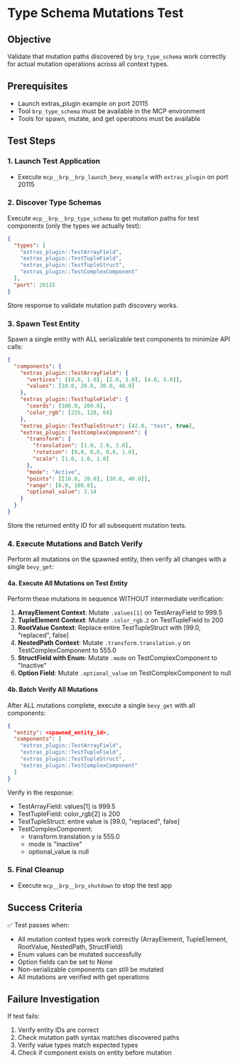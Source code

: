 # Type Schema Mutations Test

## Objective
Validate that mutation paths discovered by `brp_type_schema` work correctly for actual mutation operations across all context types.

## Prerequisites
- Launch extras_plugin example on port 20115
- Tool `brp_type_schema` must be available in the MCP environment
- Tools for spawn, mutate, and get operations must be available

## Test Steps

### 1. Launch Test Application
- Execute `mcp__brp__brp_launch_bevy_example` with `extras_plugin` on port 20115

### 2. Discover Type Schemas
Execute `mcp__brp__brp_type_schema` to get mutation paths for test components (only the types we actually test):
```json
{
  "types": [
    "extras_plugin::TestArrayField",
    "extras_plugin::TestTupleField",
    "extras_plugin::TestTupleStruct",
    "extras_plugin::TestComplexComponent"
  ],
  "port": 20115
}
```
Store response to validate mutation path discovery works.

### 3. Spawn Test Entity

Spawn a single entity with ALL serializable test components to minimize API calls:

```json
{
  "components": {
    "extras_plugin::TestArrayField": {
      "vertices": [[0.0, 1.0], [2.0, 3.0], [4.0, 5.0]],
      "values": [10.0, 20.0, 30.0, 40.0]
    },
    "extras_plugin::TestTupleField": {
      "coords": [100.0, 200.0],
      "color_rgb": [255, 128, 64]
    },
    "extras_plugin::TestTupleStruct": [42.0, "test", true],
    "extras_plugin::TestComplexComponent": {
      "transform": {
        "translation": [1.0, 2.0, 3.0],
        "rotation": [0.0, 0.0, 0.0, 1.0],
        "scale": [1.0, 1.0, 1.0]
      },
      "mode": "Active",
      "points": [[10.0, 20.0], [30.0, 40.0]],
      "range": [0.0, 100.0],
      "optional_value": 3.14
    }
  }
}
```

Store the returned entity ID for all subsequent mutation tests.

### 4. Execute Mutations and Batch Verify

Perform all mutations on the spawned entity, then verify all changes with a single `bevy_get`:

#### 4a. Execute All Mutations on Test Entity
Perform these mutations in sequence WITHOUT intermediate verification:

1. **ArrayElement Context**: Mutate `.values[1]` on TestArrayField to 999.5
2. **TupleElement Context**: Mutate `.color_rgb.2` on TestTupleField to 200  
3. **RootValue Context**: Replace entire TestTupleStruct with [99.0, "replaced", false]
4. **NestedPath Context**: Mutate `.transform.translation.y` on TestComplexComponent to 555.0
5. **StructField with Enum**: Mutate `.mode` on TestComplexComponent to "Inactive"
6. **Option Field**: Mutate `.optional_value` on TestComplexComponent to null

#### 4b. Batch Verify All Mutations
After ALL mutations complete, execute a single `bevy_get` with all components:
```json
{
  "entity": <spawned_entity_id>,
  "components": [
    "extras_plugin::TestArrayField",
    "extras_plugin::TestTupleField", 
    "extras_plugin::TestTupleStruct",
    "extras_plugin::TestComplexComponent"
  ]
}
```

Verify in the response:
- TestArrayField: values[1] is 999.5
- TestTupleField: color_rgb[2] is 200
- TestTupleStruct: entire value is [99.0, "replaced", false]
- TestComplexComponent:
  - transform.translation.y is 555.0
  - mode is "Inactive"
  - optional_value is null

### 5. Final Cleanup
- Execute `mcp__brp__brp_shutdown` to stop the test app

## Success Criteria

✅ Test passes when:
- All mutation context types work correctly (ArrayElement, TupleElement, RootValue, NestedPath, StructField)
- Enum values can be mutated successfully
- Option fields can be set to None
- Non-serializable components can still be mutated
- All mutations are verified with get operations

## Failure Investigation

If test fails:
1. Verify entity IDs are correct
2. Check mutation path syntax matches discovered paths
3. Verify value types match expected types
4. Check if component exists on entity before mutation